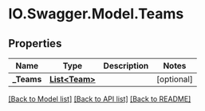 # IO.Swagger.Model.Teams
## Properties

Name | Type | Description | Notes
------------ | ------------- | ------------- | -------------
**_Teams** | [**List&lt;Team&gt;**](Team.md) |  | [optional] 

[[Back to Model list]](../README.md#documentation-for-models) [[Back to API list]](../README.md#documentation-for-api-endpoints) [[Back to README]](../README.md)

